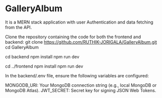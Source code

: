 # GalleryAlbum
It is a MERN stack application with user Authentication and data fetching from the API.

Clone the repository containing the code for both the frontend and backend:
git clone https://github.com/RUTHIK-JORIGALA/GalleryAlbum.git
cd GalleryAlbum

cd backend
npm install
npm run dev

cd ../frontend
npm install
npm run dev

In the backend/.env file, ensure the following variables are configured:

MONGODB_URI: Your MongoDB connection string (e.g., local MongoDB or MongoDB Atlas).
JWT_SECRET: Secret key for signing JSON Web Tokens.



